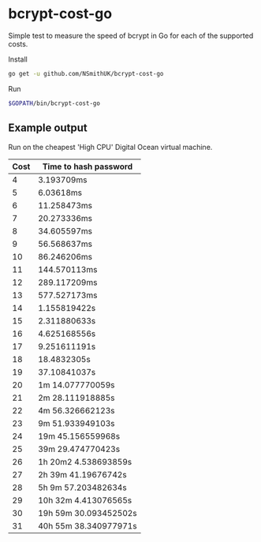 # bcrypt-cost-go

Simple test to measure the speed of bcrypt in Go for each of the supported costs.

Install
```bash
go get -u github.com/NSmithUK/bcrypt-cost-go
```

Run
```bash
$GOPATH/bin/bcrypt-cost-go
```

## Example output
Run on the cheapest 'High CPU' Digital Ocean virtual machine.

| Cost  | Time to hash password |
| ------------- | ------------- |
| 4  | 3.193709ms  |
| 5  | 6.03618ms  |
| 6  | 11.258473ms  |
| 7  | 20.273336ms  |
| 8  | 34.605597ms  |
| 9  | 56.568637ms  |
| 10 | 86.246206ms  |
| 11 | 144.570113ms  |
| 12 | 289.117209ms  |
| 13 | 577.527173ms  |
| 14 | 1.155819422s  |
| 15 | 2.311880633s  |
| 16 | 4.625168556s  |
| 17 | 9.251611191s  |
| 18 | 18.4832305s  |
| 19 | 37.10841037s  |
| 20 | 1m 14.077770059s  |
| 21 | 2m 28.111918885s  |
| 22 | 4m 56.326662123s  |
| 23 | 9m 51.933949103s  |
| 24 | 19m 45.156559968s  |
| 25 | 39m 29.474770423s  |
| 26 | 1h 20m2 4.538693859s  |
| 27 | 2h 39m 41.19676742s  |
| 28 | 5h 9m 57.203482634s  |
| 29 | 10h 32m 4.413076565s  |
| 30 | 19h 59m 30.093452502s  |
| 31 | 40h 55m 38.340977971s  |
